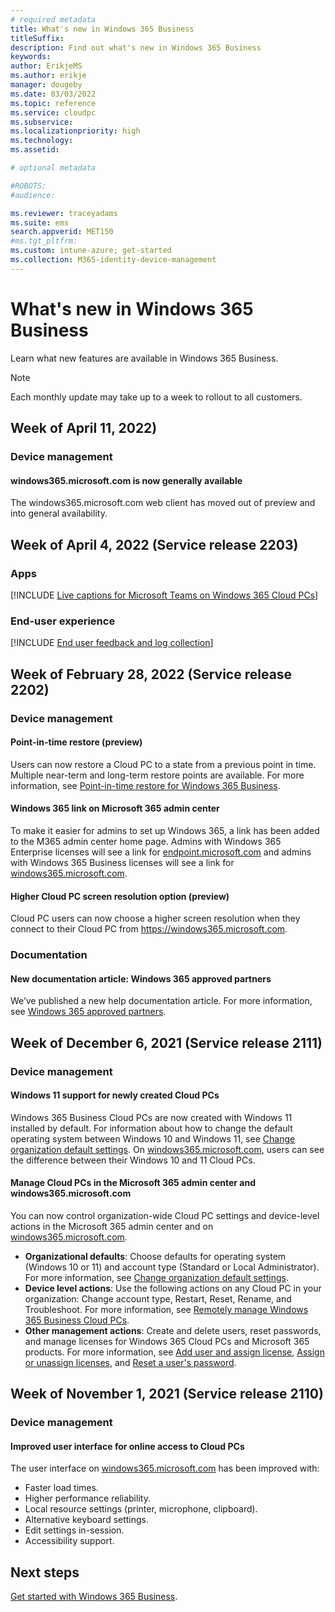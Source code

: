 ```yaml
---
# required metadata
title: What's new in Windows 365 Business
titleSuffix:
description: Find out what's new in Windows 365 Business
keywords:
author: ErikjeMS  
ms.author: erikje
manager: dougeby
ms.date: 03/03/2022
ms.topic: reference
ms.service: cloudpc
ms.subservice:
ms.localizationpriority: high
ms.technology:
ms.assetid: 

# optional metadata

#ROBOTS:
#audience:

ms.reviewer: traceyadams
ms.suite: ems
search.appverid: MET150
#ms.tgt_pltfrm:
ms.custom: intune-azure; get-started
ms.collection: M365-identity-device-management
---
```


# What's new in Windows 365 Business

Learn what new features are available in Windows 365 Business.

> [!Note]
> Each monthly update may take up to a week to rollout to all customers.

<!-- Common categories:  
### App management
### Device configuration
### Device provisioning
### Device management
### Device security
### Intune apps
### Monitor and troubleshoot
### Role-based access control
### Scripts
-->

<!-- ########################## -->
## Week of April 11, 2022)

<!-- vvvvvvvvvvvvvvvvvvvvvv -->
### Device management

#### windows365.microsoft.com is now generally available<!--38195529-->

The windows365.microsoft.com web client has moved out of preview and into general availability.

<!-- ########################## -->
## Week of April 4, 2022 (Service release 2203)

<!-- vvvvvvvvvvvvvvvvvvvvvv -->
### Apps

[!INCLUDE [Live captions for Microsoft Teams on Windows 365 Cloud PCs](../includes/whats-new-live-captions-teams.md)]

<!-- vvvvvvvvvvvvvvvvvvvvvv -->
### End-user experience

[!INCLUDE [End user feedback and log collection](../includes/whats-new-feedback-log-collection.md)]

<!-- ########################## -->
## Week of February  28, 2022 (Service release 2202)

<!-- vvvvvvvvvvvvvvvvvvvvvv -->
### Device management

#### Point-in-time restore (preview)<!--37063579 -->
Users can now restore a Cloud PC to a state from a previous point in time. Multiple near-term and long-term restore points are available. For more information, see [Point-in-time restore for Windows 365 Business](restore-overview.md).

#### Windows 365 link on Microsoft 365 admin center<!--37188422 -->

To make it easier for admins to set up Windows 365, a link has been added to the M365 admin center home page. Admins with Windows 365 Enterprise licenses will see a link for [endpoint.microsoft.com](https://endpoint.microsoft.com) and admins with Windows 365 Business licenses will see a link for [windows365.microsoft.com](https://windows365.microsoft.com).

#### Higher Cloud PC screen resolution option (preview)<!--38301718 wnready-->

Cloud PC users can now choose a higher screen resolution when they connect to their Cloud PC from https://windows365.microsoft.com.

<!-- vvvvvvvvvvvvvvvvvvvvvv -->
### Documentation

#### New documentation article: Windows 365 approved partners

We’ve published a new help documentation article. For more information, see [Windows 365 approved partners](../partners.md).

<!-- ########################## -->
## Week of December 6, 2021 (Service release 2111)

<!-- vvvvvvvvvvvvvvvvvvvvvv -->
### Device management

#### Windows 11 support for newly created Cloud PCs<!--35091970 wnready -->

Windows 365 Business Cloud PCs are now created with Windows 11 installed by default. For information about how to change the default operating system between Windows 10 and Windows 11, see [Change organization default settings](change-organization-default-settings.md). On [windows365.microsoft.com](https://windows365.microsoft.com), users can see the difference between their Windows 10 and 11 Cloud PCs.

#### Manage Cloud PCs in the Microsoft 365 admin center and windows365.microsoft.com<!--36859306 -->

You can now control organization-wide Cloud PC settings and device-level actions in the Microsoft 365 admin center and on [windows365.microsoft.com](https://windows365.microsoft.com).

- **Organizational defaults**: Choose defaults for operating system (Windows 10 or 11) and account type (Standard or Local Administrator). For more information, see [Change organization default settings](change-organization-default-settings.md).
- **Device level actions**: Use the following actions on any Cloud PC in your organization: Change account type, Restart, Reset, Rename, and Troubleshoot. For more information, see [Remotely manage Windows 365 Business Cloud PCs](remotely-manage-business-cloud-pcs.md).
- **Other management actions**: Create and delete users, reset passwords, and manage licenses for Windows 365 Cloud PCs and Microsoft 365 products. For more information, see [Add user and assign license](add-user-assign-licenses.md), [Assign or unassign licenses](assign-unassign-license.md), and [Reset a user's password](reset-user-password.md).

<!-- ########################## -->
## Week of November 1, 2021 (Service release 2110)

<!-- vvvvvvvvvvvvvvvvvvvvvv -->
### Device management

#### Improved user interface for online access to Cloud PCs<!--36735456 -->

The user interface on [windows365.microsoft.com](https://windows365.microsoft.com) has been improved with:

- Faster load times.
- Higher performance reliability.
- Local resource settings (printer, microphone, clipboard).
- Alternative keyboard settings.
- Edit settings in-session.
- Accessibility support.

<!-- ########################## -->
## Next steps

[Get started with Windows 365 Business](get-started-windows-365-business.md).
